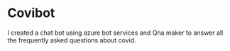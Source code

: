 # Covibot
I created a chat bot using azure bot services and Qna maker to answer all the frequently asked questions about covid.
